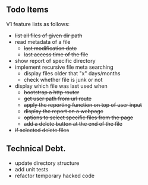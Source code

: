 ## Todo Items
V1 feature lists as follows:
 - ~~list all files of given dir path~~ 
  - read metadata of a file
    - ~~last modification date~~
    - ~~last access time of the file~~
  - show report of specific directory
  - implement recursive file meta searching
    - display files older that "x" days/months
	- check whether file is junk or not
  - display which file was last used when
  	- ~~bootstrap a http router~~ 
	- ~~get user path from url route~~ 
	- ~~apply the reporting function on top of user input~~ 
	- ~~display the report on a webpage~~ 
	- ~~options to select specific files from the page~~
	- ~~add a delete button at the end of the file~~
  - ~~if selected delete files~~
  
## Technical Debt.
 - update directory structure
 - add unit tests
 - refactor temporary hacked code
 
  